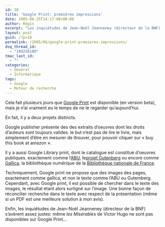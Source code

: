 ```yaml
---
id: 10
title: 'Google Print: premières impressions'
date: 2005-06-25T14:17:08+00:00
author: Régis
excerpt: "Les inquiétudes de Jean-Noël Jeanneney (directeur de la BNF) s'avèrent assez justes."
layout: post
guid: /?p=10
permalink: /2005/06/google-print-premieres-impressions/
dsq_thread_id:
  - "189256180"
tmac_last_id:
  - ""
categories:
  - Général
  - Informatique
tags:
  - Google
  - Moteur de recherche
---
```

Cela fait plusieurs jours que [Google Print](http://print.google.com/) est disponible (en version beta), mais je n&rsquo;ai vraiment eu le temps de ne le regarder qu&rsquo;aujourd&rsquo;hui. 

En fait, il y a deux projets distincts.

Google publisher présente des des extraits d&rsquo;oeuvres dont les droits d&rsquo;auteurs sont toujours valides. le but n&rsquo;est pas de lire le livre, mais simplement d&rsquo;être en mesurer de ltrouver, pour pouvoir cliquer sur « buy this book at amazon ».

Il y a aussi Google Library print, dont le catalogue est constitué d&rsquo;oeuvres publiques. exactement comme l&rsquo;[ABU](http://abu.cnam.fr/), le[projet Gutenberg](http://www.gutenberg.org/) ou encore comme [Gallica](http://gallica.bnf.fr/), la bibliothèque numérique de la [Bibliothèque nationale de France](http://www.bnf.fr). 

Techniquement, Google print ne propose que des images des pages, exactement comme gallica, et non le texte comme l&rsquo;ABU ou Gutemberg. Cependant, avec Google print, il est possible de chercher dans le texte des images, le résultat étant alors surligné sur l&rsquo;image. Une bonne façon de réconcilier recherche dans le texte avec respect de la présentation (même si un PDF est une meilleure solution à mon avis). 

Enfin, les inquiétudes de Jean-Noël Jeanneney (directeur de la BNF) s&rsquo;avèrent assez justes: même _les Misérables_ de Victor Hugo ne sont pas disponibles sur Google Print&#8230;